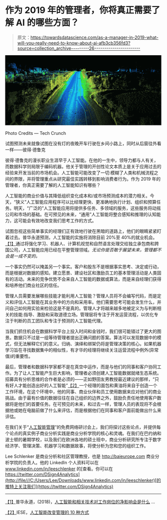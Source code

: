 # 作为 2019 年的管理者，你将真正需要了解 AI 的哪些方面？

> 原文：<https://towardsdatascience.com/as-a-manager-in-2019-what-will-you-really-need-to-know-about-ai-afb3cb356fd3?source=collection_archive---------26----------------------->

![](img/fafe2f08a0aa5085d90422230b6a54a8.png)

Photo Credits — Tech Crunch

试图预测未来就像试图在没有灯的夜晚开车行驶在乡间小路上，同时从后窗往外看一样——彼得·德鲁克

彼得·德鲁克的漫长职业生涯早于人工智能。在他的一生中，领导力都与人有关，而数据科学则局限于编码机器。他关于管理的开创性论文本质上是关于应用过去的经验来开发当前的市场机会。人工智能可能改变了一切:模糊了人类和机械流程之间的界限，并将管理重点从研究最佳实践转移到影响消费者行为。作为 2019 年的管理者，你真正需要了解的人工智能知识有哪些？

人工智能的商业价值与其降低组织变化成本和/或市场预测成本的潜力相关。今天，“狭义”人工智能应用程序可以比经理更快、更准确地执行计划、组织和预算任务。明天，“广泛的”人工智能应用将提供多任务、多领域的服务，这些服务将动摇公司和市场的基础。在可预见的未来，“通用”人工智能将整合感知和推理的认知能力，这可能会有效地改变我们思考工作的方式。

试图忽视这些简单事实的经理们正有效地行驶在黑暗的道路上，他们的眼睛紧紧盯着过去。普华永道预测，人工智能的实施将消除目前 20%至 40%的就业机会。[【1】](http://file///C:/Users/Lee/Dropbox/Business%20Analytics%20Insitute/aim2.docx#_ftn1)通过将强化学习、机器人、计算机视觉和自然语言处理交给独立承包商和跨国公司，人工智能应用已经在平整管理领域。*无论你是否敢于展望未来，管理都不会是一成不变的。*

一个事实仍然可以掩盖另一个事实。客户和股东不是根据事实思考、决定或行动，而是根据对数据的感知。建立愿景、建设社区和激励员工的基本管理活动是人类固有的活动。未来的竞争优势不会来自人工智能的数据或算法，而是来自经理们获得和培养他们商业社区的信任。

管理人员需要发展哪些技能才能利用人工智能？管理人员将不会编写代码，而是定义和评估人工智能在其业务中的方向和采用率。他们需要思考可能会发生什么，并问自己如何用实验来检验这是不是真的。管理人才将越来越多地被定义为与判断相关的技能:指导、激励和采取道德立场。管理层将专注于开发运营流程，以优化专注于判断的员工团队和专注于预测的人工智能代理。

当我们抓住机会在数据科学平台上投入时间和金钱时，我们很可能错过了更大的图景。数据只不过是一组等待管理者提出正确问题的答案。算法可以发现数据中的模式，但无法解释它们的意义。归纳、演绎和绑架仍将是管理决策的核心。如果机器学习旨在寻找数据集中的相似性，有才华的经理将继续关注运营流程中例外(异常值)的重要性。

最后，管理者和数据科学家都不是在真空中运作，而是与他们的同事和客户协同工作。为了让人工智能产生巨大影响，管理者必须创建人工智能数据就绪生态系统。招募具有分析思维的合作者是必须的——正如野田友男教授最近建议的那样，“只有好人才能创造出好的人工智能”[【2】](http://file///C:/Users/Lee/Dropbox/Business%20Analytics%20Insitute/aim2.docx#_ftn2)一个经理的面包和黄油将来自于创造一个工作环境，在这个环境中，他的同事、商业伙伴和员工使用数据来应对他们的商业挑战。由于最有价值的数据往往在自己组织的边界之外，鼓励负责任地使用客户数据将是他们的首要任务。在可预见的未来，和过去一样，管理人员的表现将不会根据他或她在电脑前做了什么来评估，而是根据他们在同事和客户面前能做出什么来评估。

在我们关于“[人工智能管理](http://lp.baieurope.com/)”的免费网络研讨会上，我们将探讨这些论点，并提供每个论点的真实例子商业分析实践是商业分析学院的核心和灵魂。在我们在巴约纳和波士顿的暑期学校，以及我们在欧洲各地的硕士班中，商业分析研究所专注于数字经济学、管理决策、机器学习和数据故事，将使分析为您和您的组织工作。

Lee Schlenker 是商业分析和社区管理教授，也是 http://baieurope.com 商业分析学院的负责人。他的 LinkedIn 个人资料可以在 www.linkedin.com/in/leeschlenker 的[查看。你可以在 https://twitter.com/DSign4Analytics](http://file///C:/Users/Lee/Downloads/www.linkedin.com/in/leeschlenker)[的推特上关注我们](https://twitter.com/DSign4Analytics)

****

[【1】](http://file///C:/Users/Lee/Dropbox/Business%20Analytics%20Insitute/aim2.docx#_ftnref1)普华永道，(2018)，[人工智能和相关技术对工作岗位的净影响会是什么](https://www.pwc.co.uk/economic-services/ukeo/ukeo-july18-full-report.pdf) …

[【2】](http://file///C:/Users/Lee/Dropbox/Business%20Analytics%20Insitute/aim2.docx#_ftnref2)IESE，[人工智能改变管理的 10 种方式](https://www.iese.edu/en/about-iese/news-media/news/2018/april/10-ways-artificial-intelligence-is-transforming-management)